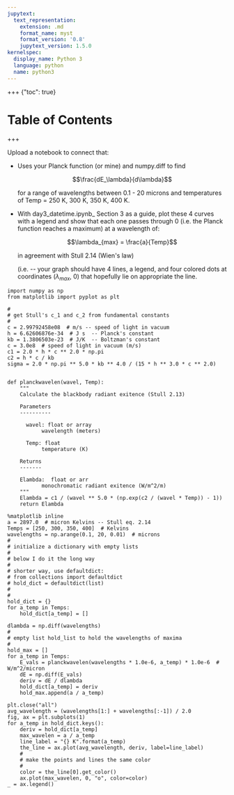 ```yaml
---
jupytext:
  text_representation:
    extension: .md
    format_name: myst
    format_version: '0.8'
    jupytext_version: 1.5.0
kernelspec:
  display_name: Python 3
  language: python
  name: python3
---
```


+++ {"toc": true}

<h1>Table of Contents<span class="tocSkip"></span></h1>
<div class="toc"><ul class="toc-item"></ul></div>

+++

Upload a notebook to connect that:

-   Uses your Planck function (or mine) and numpy.diff to find

    $$\frac{dE_\lambda}{d\lambda}$$

    for a range of wavelengths between 0.1 - 20 microns and
    temperatures of Temp = 250 K, 300 K, 350 K, 400 K.

-   With day3\_datetime.ipynb\_ Section 3 as a guide, plot these 4
    curves with a legend and show that each one passes through
    0 (i.e. the Planck function reaches a maximum) at a wavelength
    of:

    $$\lambda_{max} = \frac{a}{Temp}$$

    in agreement with Stull 2.14 (Wien's law)

    (i.e. -- your graph should have 4 lines, a legend, and four
    colored dots at coordinates ($\lambda_{max}$, 0) that hopefully
    lie on appropriate the line.

```{code-cell}
import numpy as np
from matplotlib import pyplot as plt

#
# get Stull's c_1 and c_2 from fundamental constants
#
c = 2.99792458e08  # m/s -- speed of light in vacuum
h = 6.62606876e-34  # J s  -- Planck's constant
kb = 1.3806503e-23  # J/K  -- Boltzman's constant
c = 3.0e8  # speed of light in vacuum (m/s)
c1 = 2.0 * h * c ** 2.0 * np.pi
c2 = h * c / kb
sigma = 2.0 * np.pi ** 5.0 * kb ** 4.0 / (15 * h ** 3.0 * c ** 2.0)


def planckwavelen(wavel, Temp):
    """
    Calculate the blackbody radiant exitence (Stull 2.13)
    
    Parameters
    ----------
    
      wavel: float or array
           wavelength (meters)
           
      Temp: float
           temperature (K)
           
    Returns
    -------
    
    Elambda:  float or arr
           monochromatic radiant exitence (W/m^2/m)
    """
    Elambda = c1 / (wavel ** 5.0 * (np.exp(c2 / (wavel * Temp)) - 1))
    return Elambda
```

```{code-cell}
%matplotlib inline
a = 2897.0  # micron Kelvins -- Stull eq. 2.14
Temps = [250, 300, 350, 400]  # Kelvins
wavelengths = np.arange(0.1, 20, 0.01)  # microns
#
# initialize a dictionary with empty lists
#
# below I do it the long way
#
# shorter way, use defaultdict:
# from collections import defaultdict
# hold_dict = defaultdict(list)
#
#
hold_dict = {}
for a_temp in Temps:
    hold_dict[a_temp] = []

dlambda = np.diff(wavelengths)
#
# empty list hold_list to hold the wavelengths of maxima
#
hold_max = []
for a_temp in Temps:
    E_vals = planckwavelen(wavelengths * 1.0e-6, a_temp) * 1.0e-6  # W/m^2/micron
    dE = np.diff(E_vals)
    deriv = dE / dlambda
    hold_dict[a_temp] = deriv
    hold_max.append(a / a_temp)

plt.close("all")
avg_wavelength = (wavelengths[1:] + wavelengths[:-1]) / 2.0
fig, ax = plt.subplots(1)
for a_temp in hold_dict.keys():
    deriv = hold_dict[a_temp]
    max_wavelen = a / a_temp
    line_label = "{} K".format(a_temp)
    the_line = ax.plot(avg_wavelength, deriv, label=line_label)
    #
    # make the points and lines the same color
    #
    color = the_line[0].get_color()
    ax.plot(max_wavelen, 0, "o", color=color)
_ = ax.legend()
```

##

```{code-cell}

```
